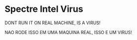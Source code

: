 # Spectre Intel Virus
DONT RUN IT ON REAL MACHINE, IS A VIRUS!

NAO RODE ISSO EM UMA MAQUINA REAL, ISSO E UM VIRUS!
